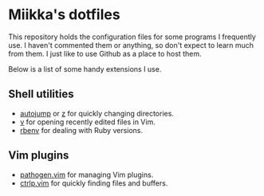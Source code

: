 # Miikka's dotfiles

This repository holds the configuration files for some programs I frequently
use. I haven't commented them or anything, so don't expect to learn much from
them. I just like to use Github as a place to host them.

Below is a list of some handy extensions I use.

## Shell utilities

* [autojump](https://github.com/joelthelion/autojump) or
  [z](https://github.com/rupa/z) for quickly changing directories.
* [v](https://github.com/rupa/v) for opening recently edited files in Vim.
* [rbenv](https://github.com/sstephenson/rbenv) for dealing with Ruby versions.

## Vim plugins

* [pathogen.vim](https://github.com/tpope/vim-pathogen) for managing Vim plugins.
* [ctrlp.vim](https://github.com/kien/ctrlp.vim) for quickly finding files and buffers.
